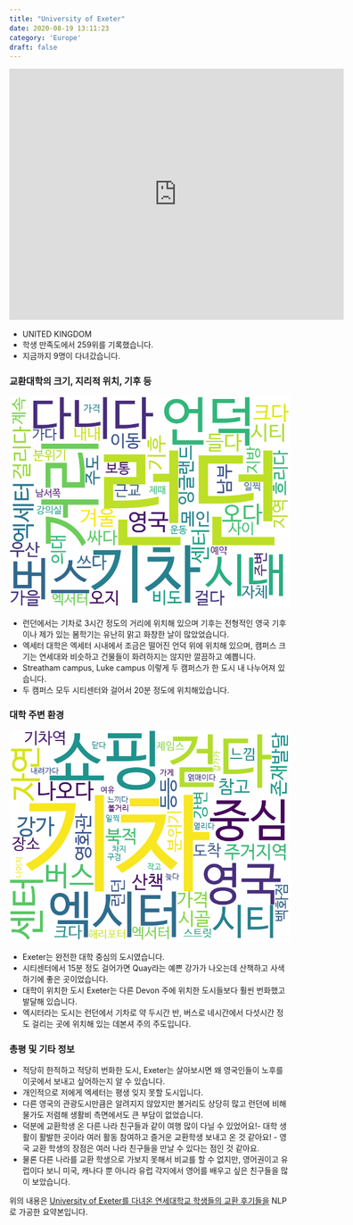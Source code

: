 ```yaml
---
title: "University of Exeter"
date: 2020-08-19 13:11:23
category: 'Europe'
draft: false
---
```


<iframe
width="600"
height="450"
frameborder="0" style="border:0"
src="https://www.google.com/maps/embed/v1/place?key=AIzaSyC9e1AME-pVmWC4hBpFdu5S4dKzyepa3HQ&q=University+of+Exeter&center=50.7371369,-3.5351475&zoom=14" allowfullscreen>
</iframe>

* UNITED KINGDOM
* 학생 만족도에서 259위를 기록했습니다.
* 지금까지 9명이 다녀갔습니다. 

### 교환대학의 크기, 지리적 위치, 기후 등

![gen_info-WordCloud](../univ_wordclouds_okt/gen_info/GB000040_gen_info_okt.png)

* 런던에서는 기차로 3시간 정도의 거리에 위치해 있으며 기후는 전형적인 영국 기후이나 제가 있는 봄학기는 유난히 맑고 화창한 날이 많았었습니다.
* 엑세터 대학은 엑세터 시내에서 조금은 떨어진 언덕 위에 위치해 있으며, 캠퍼스 크기는 연세대와 비슷하고 건물들이 화려하지는 않지만 깔끔하고 예쁩니다.
* Streatham campus, Luke campus 이렇게 두 캠퍼스가 한 도시 내 나누어져 있습니다.
* 두 캠퍼스 모두 시티센터와 걸어서 20분 정도에 위치해있습니다.


### 대학 주변 환경

![env_info-WordCloud](../univ_wordclouds_okt/env_info/GB000040_env_info_okt.png)

* Exeter는 완전한 대학 중심의 도시였습니다.
* 시티센터에서 15분 정도 걸어가면 Quay라는 예쁜 강가가 나오는데 산책하고 사색하기에 좋은 곳이었습니다.
* 대학이 위치한 도시 Exeter는 다른 Devon 주에 위치한 도시들보다 훨씬 번화했고 발달해 있습니다.
* 엑시터라는 도시는 런던에서 기차로 약 두시간 반, 버스로 네시간에서 다섯시간 정도 걸리는 곳에 위치해 있는 데본셔 주의 주도입니다.


### 총평 및 기타 정보 
* 적당히 한적하고 적당히 번화한 도시, Exeter는 살아보시면 왜 영국인들이 노후를 이곳에서 보내고 싶어하는지 알 수 있습니다.
* 개인적으로 저에게 엑세터는 평생 잊지 못할 도시입니다.
* 다른 영국의 관광도시만큼은 알려지지 않았지만 볼거리도 상당히 많고 런던에 비해 물가도 저렴해 생활비 측면에서도 큰 부담이 없었습니다.
* 덕분에 교환학생 온 다른 나라 친구들과 같이 여행 많이 다닐 수 있었어요!- 대학 생활이 활발한 곳이라 여러 활동 참여하고 즐거운 교환학생 보내고 온 것 같아요! - 영국 교환 학생의 장점은 여러 나라 친구들을 만날 수 있다는 점인 것 같아요.
* 물론 다른 나라를 교환 학생으로 가보지 못해서 비교를 할 수 없지만, 영어권이고 유럽이다 보니 미국, 캐나다 뿐 아니라 유럽 각지에서 영어를 배우고 싶은 친구들을 많이 보았습니다.


위의 내용은 [University of Exeter를 다녀온 연세대학교 학생들의 교환 후기들을](http://oia.yonsei.ac.kr/partner/expReport.asp?ucode=GB000040&bgbn=A) NLP로 가공한 요약본입니다. 
